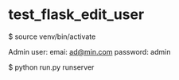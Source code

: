 # test_flask_edit_user

$ source venv/bin/activate

Admin user:
emai: ad@min.com
password: admin

$ python run.py runserver
